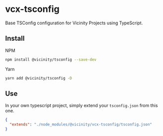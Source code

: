 # vcx-tsconfig
Base TSConfig configuration for Vicinity Projects using TypeScript.

## Install
NPM
```sh
npm install @vicinity/tsconfig --save-dev
```
Yarn
```sh
yarn add @vicinity/tsconfig -D
```

## Use
In your own typescript project, simply extend your `tsconfig.json` from this one.
```json
{
  "extends": "./node_modules/@vicinity/vcx-tsconfig/tsconfig.json"
}
```